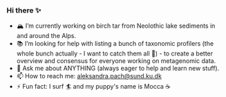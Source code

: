 ### Hi there ✨

- 🏔 I’m currently working on birch tar from Neolothic lake sediments in and around the Alps. 
- 📚 I’m looking for help with listing a bunch of taxonomic profilers (the whole bunch actually - I want to catch them all 🐹) - to create a better overview and consensus for everyone working on metagenomic data. 
- 💬 Ask me about ANYTHING (always eager to help and learn new stuff).
- 📫 How to reach me: aleksandra.pach@sund.ku.dk
- ⚡ Fun fact: I surf 🏄 and my puppy's name is Mocca ☕
